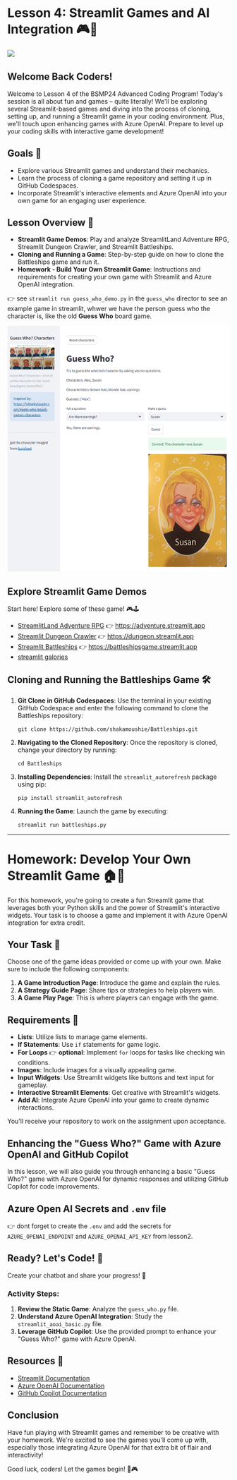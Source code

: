# Lesson 4: Streamlit Games and AI Integration 🎮🤖  

![](https://pbs.twimg.com/media/F80nu7kWYAAjeE7?format=png&name=small)

## Welcome Back Coders!  
   
Welcome to Lesson 4 of the BSMP24 Advanced Coding Program! Today's session is all about fun and games – quite literally! We'll be exploring several Streamlit-based games and diving into the process of cloning, setting up, and running a Streamlit game in your coding environment. Plus, we'll touch upon enhancing games with Azure OpenAI. Prepare to level up your coding skills with interactive game development!  
   
## Goals 🎯  
   
- Explore various Streamlit games and understand their mechanics.  
- Learn the process of cloning a game repository and setting it up in GitHub Codespaces.  
- Incorporate Streamlit's interactive elements and Azure OpenAI into your own game for an engaging user experience.  
   
## Lesson Overview 📖  
   
- **Streamlit Game Demos**: Play and analyze StreamlitLand Adventure RPG, Streamlit Dungeon Crawler, and Streamlit Battleships.  
- **Cloning and Running a Game**: Step-by-step guide on how to clone the Battleships game and run it.  
- **Homework - Build Your Own Streamlit Game**: Instructions and requirements for creating your own game with Streamlit and Azure OpenAI integration.  

👉 see `streamlit run guess_who_demo.py` in the `guess_who` director to see an example game in streamlit, whwer we  have the person guess  who the character is, like the old **Guess Who** board game. 

![](guess_who/images/guess_who_example_game_app.png)

## Explore Streamlit Game Demos

Start here! Explore some of these game! 🎮🕹️

- [StreamlitLand Adventure RPG](https://github.com/TomJohnH/streamlit-game) 👉 https://adventure.streamlit.app
- [Streamlit Dungeon Crawler](https://github.com/TomJohnH/streamlit-dungeon) 👉 https://dungeon.streamlit.app
- [Streamlit Battleships](https://github.com/shakamoushie/battleships/) 👉 https://battleshipsgame.streamlit.app
- [streamlit galories](https://streamlit.io/gallery?category=favorites)

## Cloning and Running the Battleships Game 🛠️  
   
1. **Git Clone in GitHub Codespaces**: Use the terminal in your existing GitHub Codespace and enter the following command to clone the Battleships repository:  
   ```  
   git clone https://github.com/shakamoushie/Battleships.git  
   ```  
2. **Navigating to the Cloned Repository**: Once the repository is cloned, change your directory by running:  
   ```  
   cd Battleships  
   ```  
3. **Installing Dependencies**: Install the `streamlit_autorefresh` package using pip:  
   ```  
   pip install streamlit_autorefresh  
   ```  
4. **Running the Game**: Launch the game by executing:  
   ```  
   streamlit run battleships.py  
   ```  
----
# Homework: Develop Your Own Streamlit Game 🏠🎲  
   
For this homework, you're going to create a fun Streamlit game that leverages both your Python skills and the power of Streamlit's interactive widgets. Your task is to choose a game and implement it with Azure OpenAI integration for extra credit.  
   
## Your Task 🚀  
   
Choose one of the game ideas provided or come up with your own. Make sure to include the following components:  
   
1. **A Game Introduction Page**: Introduce the game and explain the rules.  
2. **A Strategy Guide Page**: Share tips or strategies to help players win.  
3. **A Game Play Page**: This is where players can engage with the game.  
   
## Requirements 📝  
   
- **Lists**: Utilize lists to manage game elements.  
- **If Statements**: Use `if` statements for game logic.  
- **For Loops** 👉 **optional**: Implement `for` loops for tasks like checking win conditions.  
- **Images**: Include images for a visually appealing game.  
- **Input Widgets**: Use Streamlit widgets like buttons and text input for gameplay.  
- **Interactive Streamlit Elements**: Get creative with Streamlit's widgets.  
- **Add AI**: Integrate Azure OpenAI into your game to create dynamic interactions.  
 
   
You'll receive your repository to work on the assignment upon acceptance.  
   
## Enhancing the "Guess Who?" Game with Azure OpenAI and GitHub Copilot  
   
In this lesson, we will also guide you through enhancing a basic "Guess Who?" game with Azure OpenAI for dynamic responses and utilizing GitHub Copilot for code improvements.  

## Azure Open AI Secrets and `.env` file
👉 dont forget to create the `.env` and add the secrets for `AZURE_OPENAI_ENDPOINT` and `AZURE_OPENAI_API_KEY` from lesson2. 
   
## Ready? Let's Code! 🏁  
   
Create your chatbot and share your progress! 🚀


### Activity Steps:  
   
1. **Review the Static Game**: Analyze the `guess_who.py` file.  
2. **Understand Azure OpenAI Integration**: Study the `streamlit_aoai_basic.py` file.  
3. **Leverage GitHub Copilot**: Use the provided prompt to enhance your "Guess Who?" game with Azure OpenAI.  
   
## Resources 🔗  
   
- [Streamlit Documentation](https://docs.streamlit.io/)  
- [Azure OpenAI Documentation](https://docs.microsoft.com/en-us/azure/cognitive-services/openai/overview)  
- [GitHub Copilot Documentation](https://copilot.github.com/)  
   
## Conclusion  
   
Have fun playing with Streamlit games and remember to be creative with your homework. We're excited to see the games you'll come up with, especially those integrating Azure OpenAI for that extra bit of flair and interactivity!  
   
Good luck, coders! Let the games begin! 🚀🎮